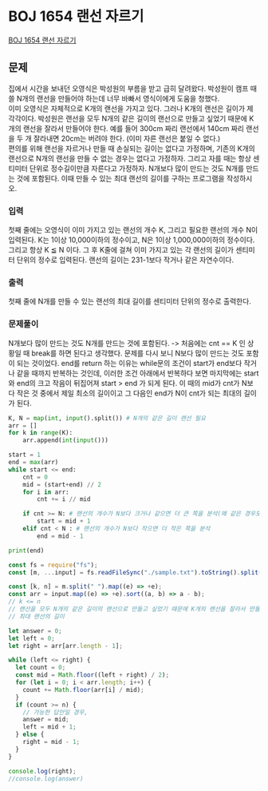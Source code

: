 # BOJ 1654 랜선 자르기

[BOJ 1654 랜선 자르기](https://www.acmicpc.net/problem/1654)

## 문제

집에서 시간을 보내던 오영식은 박성원의 부름을 받고 급히 달려왔다. 박성원이 캠프 때 쓸 N개의 랜선을 만들어야 하는데 너무 바빠서 영식이에게 도움을 청했다.  
이미 오영식은 자체적으로 K개의 랜선을 가지고 있다. 그러나 K개의 랜선은 길이가 제각각이다. 박성원은 랜선을 모두 N개의 같은 길이의 랜선으로 만들고 싶었기 때문에 K개의 랜선을 잘라서 만들어야 한다. 예를 들어 300cm 짜리 랜선에서 140cm 짜리 랜선을 두 개 잘라내면 20cm는 버려야 한다. (이미 자른 랜선은 붙일 수 없다.)  
편의를 위해 랜선을 자르거나 만들 때 손실되는 길이는 없다고 가정하며, 기존의 K개의 랜선으로 N개의 랜선을 만들 수 없는 경우는 없다고 가정하자. 그리고 자를 때는 항상 센티미터 단위로 정수길이만큼 자른다고 가정하자. N개보다 많이 만드는 것도 N개를 만드는 것에 포함된다. 이때 만들 수 있는 최대 랜선의 길이를 구하는 프로그램을 작성하시오.

### 입력

첫째 줄에는 오영식이 이미 가지고 있는 랜선의 개수 K, 그리고 필요한 랜선의 개수 N이 입력된다. K는 1이상 10,000이하의 정수이고, N은 1이상 1,000,000이하의 정수이다. 그리고 항상 K ≦ N 이다. 그 후 K줄에 걸쳐 이미 가지고 있는 각 랜선의 길이가 센티미터 단위의 정수로 입력된다. 랜선의 길이는 231-1보다 작거나 같은 자연수이다.

### 출력

첫째 줄에 N개를 만들 수 있는 랜선의 최대 길이를 센티미터 단위의 정수로 출력한다.

### 문제풀이

N개보다 많이 만드는 것도 N개를 만드는 것에 포함된다. -> 처음에는 cnt == K 인 상황일 때 break를 하면 된다고 생각했다. 문제를 다시 보니 N보다 많이 만드는 것도 포함이 되는 것이었다.
end를 return 하는 이유는 while문의 조건이 start가 end보다 작거나 같을 때까지 반복하는 것인데, 이러한 조건 아래에서 반복하다 보면 마지막에는 start와 end의 크고 작음이 뒤집어져 start > end 가 되게 된다. 이 때의 mid가 cnt가 N보다 작은 것 중에서 제일 최소의 길이이고 그 다음인 end가 N이 cnt가 되는 최대의 길이가 된다.

```python
K, N = map(int, input().split()) # N개의 같은 길이 랜선 필요
arr = []
for k in range(K):
    arr.append(int(input()))

start = 1
end = max(arr)
while start <= end:
    cnt = 0
    mid = (start+end) // 2
    for i in arr:
        cnt += i // mid

    if cnt >= N: # 랜선의 개수가 N보다 크거나 같으면 더 큰 쪽을 분석(왜 같은 경우도 계속 오른쪽을 분석하느냐면, 최대 길이는 구하는 것이기 때문이다 )
        start = mid + 1
    elif cnt < N : # 랜선의 개수가 N보다 작으면 더 작은 쪽을 분석
        end = mid - 1

print(end)
```

```js
const fs = require("fs");
const [m, ...input] = fs.readFileSync("./sample.txt").toString().split("\n");

const [k, n] = m.split(" ").map((e) => +e);
const arr = input.map((e) => +e).sort((a, b) => a - b);
// k <= n
// 랜선을 모두 N개의 같은 길이의 랜선으로 만들고 싶었기 때문에 K개의 랜선을 잘라서 만들어야 한다.
// 최대 랜선의 길이

let answer = 0;
let left = 0;
let right = arr[arr.length - 1];

while (left <= right) {
  let count = 0;
  const mid = Math.floor((left + right) / 2);
  for (let i = 0; i < arr.length; i++) {
    count += Math.floor(arr[i] / mid);
  }
  if (count >= n) {
    // 가능한 답안일 경우,
    answer = mid;
    left = mid + 1;
  } else {
    right = mid - 1;
  }
}

console.log(right);
//console.log(answer)
```
